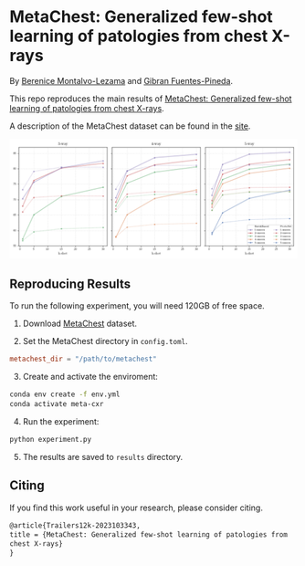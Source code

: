 # MetaChest: Generalized few-shot learning of patologies from chest X-rays

By [Berenice Montalvo-Lezama](https://turing.iimas.unam.mx/~bereml/) and
[Gibran Fuentes-Pineda](http://turing.iimas.unam.mx/~gibranfp/).

This repo reproduces the main results of [MetaChest: Generalized few-shot learning of patologies from chest X-rays](https://arxiv.org/abs/2210.07983).

A description of the MetaChest dataset can be found in the [site](https://bereml.github.io/metachest/).

![BatchBasedvsProtoNet](bb_vs_pn.png)


## Reproducing Results

To run the following experiment, you will need 120GB of free space.

1. Download [MetaChest](https://bereml.github.io/metachest/) dataset.


2. Set the MetaChest directory in `config.toml`.

```toml
metachest_dir = "/path/to/metachest"
```

3. Create and activate the enviroment:

```sh
conda env create -f env.yml
conda activate meta-cxr
```

4. Run the experiment:
```sh
python experiment.py
```

5. The results are saved to `results` directory.


## Citing
If you find this work useful in your research, please consider citing.

```
@article{Trailers12k-2023103343,
title = {MetaChest: Generalized few-shot learning of patologies from chest X-rays}
}
```
